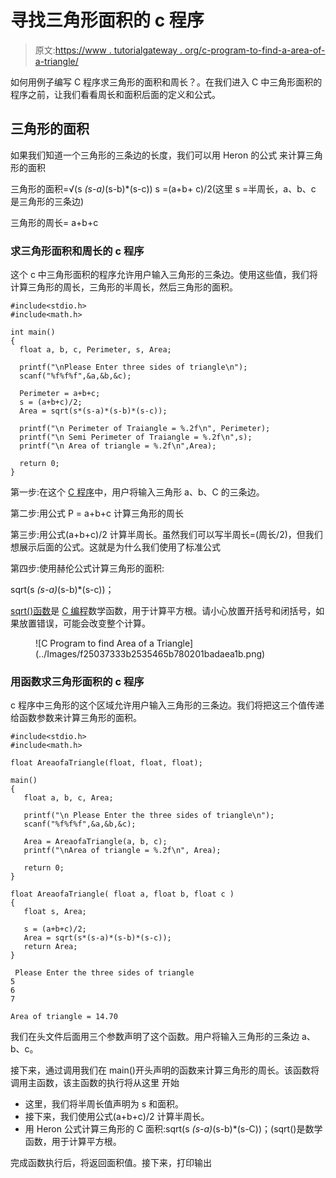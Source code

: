 # 寻找三角形面积的 c 程序

> 原文:[https://www . tutorialgateway . org/c-program-to-find-a-area-of-a-triangle/](https://www.tutorialgateway.org/c-program-to-find-area-of-a-triangle/)

如何用例子编写 C 程序求三角形的面积和周长？。在我们进入 C 中三角形面积的程序之前，让我们看看周长和面积后面的定义和公式。

## 三角形的面积

如果我们知道一个三角形的三条边的长度，我们可以用 Heron 的公式 来计算三角形的面积

三角形的面积=√(s *(s-a)*(s-b)*(s-c))
s =(a+b+ c)/2(这里 s =半周长，a、b、c 是三角形的三条边)

三角形的周长= a+b+c

### 求三角形面积和周长的 c 程序

这个 c 中三角形面积的程序允许用户输入三角形的三条边。使用这些值，我们将计算三角形的周长，三角形的半周长，然后三角形的面积。

```
#include<stdio.h>
#include<math.h>

int main()
{
  float a, b, c, Perimeter, s, Area;

  printf("\nPlease Enter three sides of triangle\n");
  scanf("%f%f%f",&a,&b,&c);

  Perimeter = a+b+c;
  s = (a+b+c)/2;
  Area = sqrt(s*(s-a)*(s-b)*(s-c));

  printf("\n Perimeter of Traiangle = %.2f\n", Perimeter);
  printf("\n Semi Perimeter of Traiangle = %.2f\n",s);
  printf("\n Area of triangle = %.2f\n",Area);

  return 0;
}
```

第一步:在这个 [C 程序](https://www.tutorialgateway.org/c-programming-examples/)中，用户将输入三角形 a、b、C 的三条边。

第二步:用公式 P = a+b+c 计算三角形的周长

第三步:用公式(a+b+c)/2 计算半周长。虽然我们可以写半周长=(周长/2)，但我们想展示后面的公式。这就是为什么我们使用了标准公式

第四步:使用赫伦公式计算三角形的面积:

sqrt(s *(s-a)*(s-b)*(s-c))；

[sqrt()函数](https://www.tutorialgateway.org/c-sqrt-function/)是 [C 编程](https://www.tutorialgateway.org/c-programming/)数学函数，用于计算平方根。请小心放置开括号和闭括号，如果放置错误，可能会改变整个计算。

<figure class="wp-block-image">![C Program to find Area of a Triangle](../Images/f25037333b2535465b780201badaea1b.png)</figure>

### 用函数求三角形面积的 c 程序

c 程序中三角形的这个区域允许用户输入三角形的三条边。我们将把这三个值传递给函数参数来计算三角形的面积。

```
#include<stdio.h>
#include<math.h>

float AreaofaTriangle(float, float, float);

main()
{
   float a, b, c, Area;

   printf("\n Please Enter the three sides of triangle\n");
   scanf("%f%f%f",&a,&b,&c);

   Area = AreaofaTriangle(a, b, c);
   printf("\nArea of triangle = %.2f\n", Area);

   return 0;
}

float AreaofaTriangle( float a, float b, float c )
{
   float s, Area;

   s = (a+b+c)/2;
   Area = sqrt(s*(s-a)*(s-b)*(s-c));
   return Area;
}
```

```
 Please Enter the three sides of triangle
5
6
7

Area of triangle = 14.70
```

我们在头文件后面用三个参数声明了这个函数。用户将输入三角形的三条边 a、b、c。

接下来，通过调用我们在 main()开头声明的函数来计算三角形的周长。该函数将调用主函数，该主函数的执行将从这里 开始

*   这里，我们将半周长值声明为 s 和面积。
*   接下来，我们使用公式(a+b+c)/2 计算半周长。
*   用 Heron 公式计算三角形的 C 面积:sqrt(s *(s-a)*(s-b)*(s-C))；(sqrt()是数学函数，用于计算平方根。

完成函数执行后，将返回面积值。接下来，打印输出